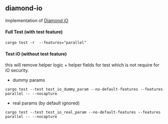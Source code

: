 ## diamond-io

Implementation of [Diamond iO](https://eprint.iacr.org/2025/236)

#### Full Test (with test feature)

```
cargo test -r  --features="parallel"
```

#### Test iO (without test feature) 
this will remove helper logic + helper fields for test which is not require for iO security.


- dummy params
```
cargo test --test test_io_dummy_param --no-default-features --features parallel -- --nocapture
```

- real params (by default ignored)
```
cargo test --test test_io_real_param --no-default-features --features parallel -- --nocapture
```